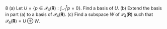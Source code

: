 8 (a) Let $U=\left\{p \in \mathcal{P}_{4}(\mathbf{R}): \int_{-1}^{1} p=0\right\}$. Find a basis of $U$.
(b) Extend the basis in part (a) to a basis of $\mathcal{P}_{4}(\mathbf{R})$.
(c) Find a subspace $W$ of $\mathcal{P}_{4}(\mathbf{R})$ such that $\mathcal{P}_{4}(\mathbf{R})=U \oplus W$.

